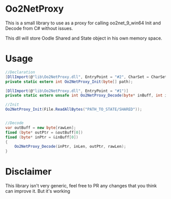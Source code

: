 # Oo2NetProxy

This is a small library to use as a proxy for calling oo2net_9_win64 Init and Decode from C# without issues.

This dll will store Oodle Shared and State object in his own memory space.

# Usage

```cs
//Declaration
[DllImport(@"lib\Oo2NetProxy.dll", EntryPoint = "#2", CharSet = CharSet.Unicode)]
private static extern int Oo2NetProxy_Init(byte[] path);

[DllImport(@"lib\Oo2NetProxy.dll", EntryPoint = "#1")]
private static extern unsafe int Oo2NetProxy_Decode(byte* inBuff, int inLen, byte* outBuff, int outLen);

//Init
Oo2NetProxy_Init(File.ReadAllBytes("PATH_TO_STATE/SHARED"));


//Decode
var outBuff = new byte[rawLen];
fixed (byte* outPtr = &outBuff[0])
fixed (byte* inPtr = &inBuff[0])
{
    Oo2NetProxy_Decode(inPtr, inLen, outPtr, rawLen);
}

```

# Disclaimer

This library isn't very generic, feel free to PR any changes that you think can improve it. But it's working
